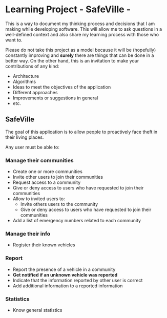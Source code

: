 # Learning Project - SafeVille -

This is a way to document my thinking process and decisions that I am making while developing software. This will allow me to ask questions in a well-defined context and also share my learning process with those who want to.

Please do not take this project as a model because it will be (hopefully) constantly improving and **surely** there are things that can be done in a better way. On the other hand, this is an invitation to make your contributions of any kind:
- Architecture
- Algorithms
- Ideas to meet the objectives of the application
- Different approaches
- Improvements or suggestions in general
- etc.

## SafeVille
The goal of this application is to allow people to proactively face theft in their living places.

Any user must be able to:
### Manage their communities
- Create one or more communities
- Invite other users to join their communities
- Request access to a community
- Give or deny access to users who have requested to join their communities
- Allow to invited users to:
  - Invite others users to the community
  - Give or deny access to users who have requested to join their communities
- Add a list of emergency numbers related to each community

### Manage their info
- Register their known vehicles

### Report
- Report the presence of a vehicle in a community
- **Get notified if an unknown vehicle was reported**
- Indicate that the information reported by other user is correct
- Add additional information to a reported information

### Statistics
- Know general statistics